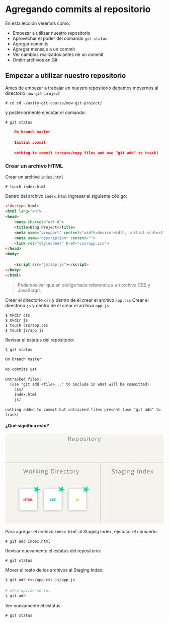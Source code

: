 # Agregando commits al repositorio

En esta lección veremos como:

 - Empezar a utilizar nuestro repositorio
 - Aprovechar el poder del comando `git status`
 - Agregar commits
 - Agregar mensaje a un commit
 - Ver cambios realizados antes de un commit
 - Omitir archivos en Git

## Empezar a utilizar nuestro repositorio

Antes de empezar a trabajar en nuestro repositorio debemos movernos al directorio `new-git-project` 

    # cd cd ~/axity-git-course/new-git-project/
    
y posteriormente ejecutar el comando:

    # git status

```json
    On branch master

    Initial commit

    nothing to commit (create/copy files and use "git add" to track)
```

### Crear un archivo HTML

Crear un archivo `index.html` 

    # touch index.html

Dentro del archivo `index.html` ingresar el siguiente código:

```html
<!doctype html>
<html lang="en">
<head>
    <meta charset="utf-8">
    <title>Blog Project</title>
    <meta name="viewport" content="width=device-width, initial-scale=1">
    <meta name="description" content="">
    <link rel="stylesheet" href="css/app.css">
</head>
<body>

    <script src="js/app.js"></script>
</body>
</html>
```

> Podemos ver que en código hace referencia a un archivo CSS  y JavaScript.

Crear el directorio `css` y dentro de él crear el archivo `app.css`
Crear el directorio `js` y dentro de él crear el archivo `app.js`

```batch
$ mkdir css
$ mkdir js
$ touch css/app.css
$ touch js/app.js
```

Revisar el estatus del repositorio:

```batch
$ git status
```
```
On branch master

No commits yet

Untracked files:
  (use "git add <file>..." to include in what will be committed)
	css/
	index.html
	js/

nothing added to commit but untracked files present (use "git add" to track)
```
#### ¿Qué significa esto?

![img_work_to_index](images/img_work_to_index.gif)

Para agregar el archivo `index.html` al Staging Index, ejecutar el comando:

    # git add index.html

Revisar nuevamente el estatus del repositorio:

    # git status

Mover el resto de los archivos al Staging Index:

```bash
$ git add css/app.css js/app.js

# otra opción sería:
$ git add .
```

Ver nuevamente el estatus:

    # git status

<!--stackedit_data:
eyJoaXN0b3J5IjpbLTc0MTg0ODY4NSwtNzQxODQ4Njg1LC0xMD
c3OTg4MTE5LDEzNTEwNjY2NTMsLTE4MDQ2Mjc0NCwtMTgyMjE4
NDcyNCwtMTc4NDY2NTE0NywtMTg5ODk4NDcyMiwtNTgzMDgwNj
I0LDE3MTgyMzcyODEsMTMyNTc0NjM3NCwxNTYyNDM1Mjc5LDE3
NTAyMDk1NDYsNDIxMDQzNjYsMjA0MDIyODk2OSwtMTc1ODk4ND
cyNCwxMzI2OTQ2NzY3LDE4MTUxMjE3ODAsNDE2MzU4MDYzXX0=

-->